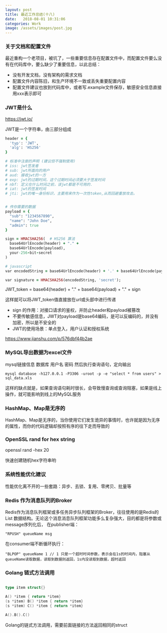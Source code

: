 ```yaml
---
layout: post
title: 最近工作总结(十八)
date:   2018-08-01 10:31:06
categories: Work
image: /assets/images/post.jpg
---
```


### 关于文档和配置文件

最近重构一个老项目，被坑了，一些重要信息存在配置文件中，而配置文件要么没有在代码库中，要么缺少了重要信息，以此总结：

- 没有开发文档，没有架构的需求文档
- 配置文件内容陈旧，和生产环境不一致或丢失重要配置内容
- 配置文件建议也放到代码库中，或者写.example文件保存，敏感安全信息直接用xxx表示即可

### JWT是什么

https://jwt.io/

JWT是一个字符串，由三部分组成

```ruby
header = {
  'typ': 'JWT',
  'alg': 'HS256'
}

# 标准中注册的声明 (建议但不强制使用)
# iss: jwt签发者
# sub: jwt所面向的用户
# aud: 接收jwt的一方
# exp: jwt的过期时间，这个过期时间必须要大于签发时间
# nbf: 定义在什么时间之前，该jwt都是不可用的.
# iat: jwt的签发时间
# jti: jwt的唯一身份标识，主要用来作为一次性token,从而回避重放攻击。


# 传你需要的数据
payload = {
  "sub": "1234567890",
  "name": "John Doe",
  "admin": true
}

sign = HMACSHA256(  # HS256 算法
  base64UrlEncode(header) + "." +
  base64UrlEncode(payload),
  your-256-bit-secret
)

# javascript
var encodedString = base64UrlEncode(header) + '.' + base64UrlEncode(payload);

var signature = HMACSHA256(encodedString, 'secret');
```

JWT_token = base64(header) + "." + base64(payload) + "." + sign

这样就可以将JWT_token值直接放在url或头部中进行传递

- sign 的作用：对接口请求的鉴权，并防止header和payload被篡改
- 不要传敏感信息，JWT对payload是base64编码，是可以反编码的，并没有加密，所以是不安全的
- JWT的使用场景：单点登入，用户认证和授权系统

https://www.jianshu.com/p/576dbf44b2ae

### MySQL导出数据为excel文件

mysql链接信息 数据库 用户名 密码 然后执行查询语句，定向输出

```
mysql database -h127.0.0.1 -P3306 -uroot -p -e "select * from users" > sql_data.xls
```

这样的缺点就是，如果查询语句耗时很长，会导致慢查询或查询阻塞，如果是线上操作，就可能影响到线上的MySQL服务

### HashMap、Map是无序的

HashMap、Map是无序的，当你使用它们发生诡异的事情时，也许就是因为无序的属性，而你的代码逻辑却按照有序的往下走而导致的

### OpenSSL rand for hex string

openssl rand -hex 20

快速创建随机hex字符串哟

### 系统性能优化建议

性能优化离不开的一些套路：异步、去锁、复用、零拷贝、批量等

### Redis 作为消息队列的Broker

Redis作为消息队列框架或多任务异步队列框架的Broker，往往使用的是Redis的 List 数据结构。无论这个消息消息队列框架功能多么复杂强大，目的都是将参数或message序列化后，
在publisher端：

```
"RPUSH" queueName msg
```

在consumer端不断循环执行：

```
"BLPOP" queueName 1 // 1 只是一个超时时间参数，表示会在1s的时间内，阻塞从queueName读取数据，读取到数据则返回，1s内没读取到数据，超时返回
```

### Golang 链式方法调用

```go

type item struct{}

A() *item { return *item}
(s *item) B() *item { return *item}
(s *item) C() *item { return *item}

A().B().C()
```
Golang的链式方法调用，需要前面链接的方法返回相同的struct